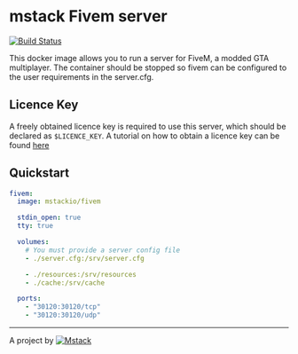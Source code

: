 # mstack Fivem server

[![Build Status](https://travis-ci.com/mstackio/image-fivem.svg?branch=master)](https://travis-ci.com/mstackio/image-fivem)

This docker image allows you to run a server for FiveM, a modded GTA multiplayer.
The container should be stopped so fivem can be configured to the user requirements in the server.cfg.

## Licence Key

A freely obtained licence key is required to use this server, which should be declared as `$LICENCE_KEY`. A tutorial on how to obtain a licence key can be found [here](https://forum.fivem.net/t/explained-how-to-make-add-a-server-key/56120)

## Quickstart

```yml
fivem:
  image: mstackio/fivem

  stdin_open: true
  tty: true

  volumes:
    # You must provide a server config file
    - ./server.cfg:/srv/server.cfg

    - ./resources:/srv/resources
    - ./cache:/srv/cache

  ports:
    - "30120:30120/tcp"
    - "30120:30120/udp"
```

---

A project by [![Mstack](https://avatars3.githubusercontent.com/u/61955974?s=42&v=4)](https://mstack.io/)
